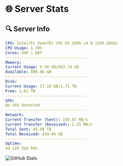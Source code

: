# 🌐 Server Stats
## 🔍 Server Info
```yaml
CPU: Intel(R) Xeon(R) CPU E5-2699 v4 @ 1269.26GHz
CPU Usage: 1.70%
Cores: 44P | 88T
-----------------------------------
Memory:
Current Usage: 9.58 GB/503.74 GB
Available: 490.86 GB
-----------------------------------
Disk:
Current Usage: 17.18 GB/1.71 TB
Free: 1.61 TB
-----------------------------------
GPU:
No GPU detected
-----------------------------------
Network:
Current Transfer (Sent): 158.97 MB/s
Current Transfer (Received): 2.35 MB/s
Total Sent: 44.58 TB
Total Received: 934.44 GB
-----------------------------------
Uptime:
4d 12h 32m 59s
```
![GitHub Stats](https://img.shields.io/badge/Updated-2025-02-12_11:16:17-blue)